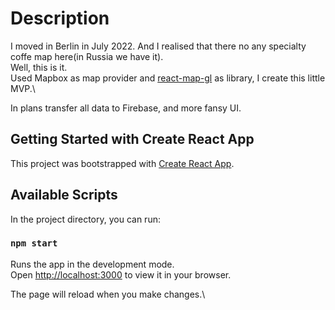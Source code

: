 # Description

I moved in Berlin in July 2022. And I realised that there no any specialty coffe map here(in Russia we have it).\
Well, this is it.\
Used Mapbox as map provider and [react-map-gl](https://visgl.github.io/react-map-gl/) as library, I create this little MVP.\

In plans transfer all data to Firebase, and more fansy UI.

## Getting Started with Create React App

This project was bootstrapped with [Create React App](https://github.com/facebook/create-react-app).

## Available Scripts

In the project directory, you can run:

### `npm start`

Runs the app in the development mode.\
Open [http://localhost:3000](http://localhost:3000) to view it in your browser.

The page will reload when you make changes.\
